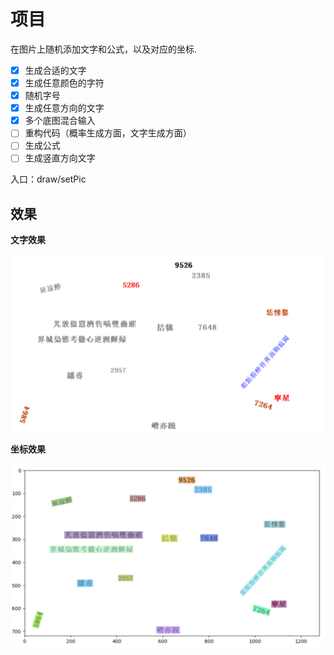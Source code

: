 # 项目
在图片上随机添加文字和公式，以及对应的坐标.

- [x] 生成合适的文字
- [x] 生成任意颜色的字符
- [x] 随机字号
- [x] 生成任意方向的文字
- [x] 多个底图混合输入
- [ ] 重构代码（概率生成方面，文字生成方面）
- [ ] 生成公式
- [ ] 生成竖直方向文字

入口：draw/setPic

## 效果

**文字效果**

![](img/1.png)

**坐标效果**

![](img/2.png)
